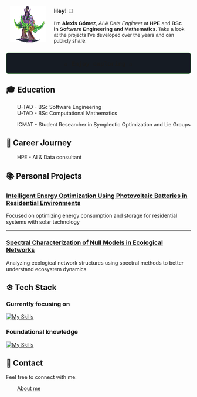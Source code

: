 <style>
ul.custom-list, ul.custom-list2, ul.custom-list3, ul.custom-list4 {
  list-style: none;
  padding-left: 0;
}

ul.custom-list li, ul.custom-list2 li, ul.custom-list3 li, ul.custom-list4 li {
  position: relative;
  padding-left: 30px;
}

ul.custom-list li::before, ul.custom-list2 li::before, ul.custom-list3 li::before, ul.custom-list4 li::before {
  content: "";
  background-repeat: no-repeat;
  background-position: center;
  background-size: 20px 20px;
  width: 20px;
  height: 20px;
  position: absolute;
  left: 0;
  top: 0;
}

ul.custom-list li::before {
  background-image: url('assets/utad.png');
}

ul.custom-list2 li::before {
  background-image: url('assets/icmat.png');
}

ul.custom-list3 li::before {
  background-image: url('assets/hpe.png');
}
ul.custom-list4 li::before {
  background-image: url('assets/linkedin.png');
}

.code-block {
  background-color: #151b23; /* GitHub light gray background */
  border: 1px solid #e1e4e8; /* Light border */
  border-radius: 6px; /* Rounded corners */
  font-family: 'SFMono-Regular', Consolas, 'Liberation Mono', Menlo, monospace;
  font-size: 14px;
  line-height: 1;
  animation: borderPulse 3s infinite alternate;
}

@keyframes borderPulse {
  0% {
    border-color: #0065EF;
  }
  50% {
    border-color: #F8AA25; /* Light Blue */
  }
  100% {
    border-color: #01A982; /* Green */
  }
}
.profile-block {
  display: flex;
  align-items: center;
  gap: 20px; /* Space between image and text */
  padding: 10px;
  font-family: Arial, sans-serif;
}

.profile-block img {
  width: 100px;
  height: auto;
}

.profile-block .profile-text {
  flex: 1; /* Allows text to occupy remaining space */
}
</style>




<div style="display:flex; align-items: center; gap: 20px; padding:10px;font-family: Arial, sans-serif;">
  <img style="width: 100px; height: auto;" src="assets/illidan.gif" alt="Illidan GIF" />
  <div class="profile-text">
    <h3>Hey! 👋</h3>
    <p>
      I’m <strong>Alexis Gómez</strong>, <em>AI & Data Engineer</em> at <strong>HPE</strong> 
      and <strong>BSc in Software Engineering and Mathematics</strong>. Take a look at the projects 
      I've developed over the years and can publicly share.
    </p>
  </div>
</div>

<div class="code-block">
    <h3 align="center">🚀 Enjoy exploring 🚀</h3>
</div>                                


## 🎓 Education
<ul class="custom-list">
  <li>U-TAD - BSc Software Engineering</li>
  <li>U-TAD - BSc Computational Mathematics</li>
</ul>
<ul class="custom-list2">
  <li>ICMAT - Student Researcher in Symplectic Optimization and Lie Groups</li>
</ul>

## 💼 Career Journey
<ul class="custom-list3">
  <li>HPE - AI & Data consultant</li>
</ul>


## 📚 Personal Projects

### [Intelligent Energy Optimization Using Photovoltaic Batteries in Residential Environments](https://github.com/AlexisGitHu/SmartMicrogrids)


Focused on optimizing energy consumption and storage for residential systems with solar technology

---

### [Spectral Characterization of Null Models in Ecological Networks](https://github.com/AlexisGitHu/BipartiteNetworks_SAA)

Analyzing ecological network structures using spectral methods to better understand ecosystem dynamics


## ⚙️ Tech Stack

### Currently focusing on

[![My Skills](https://skillicons.dev/icons?i=bash,linux,github,vscode,javascript,python,fastapi,pytorch,mongodb,redis,docker,nginx,kubernetes)](https://skillicons.dev)

### Foundational knowledge

[![My Skills](https://skillicons.dev/icons?i=html,css,bootstrap,javascript,typescript,nodejs,postgresql,cassandra,kafka,java,c,tensorflow)](https://skillicons.dev)

## 📱 Contact
Feel free to connect with me:
<ul class="custom-list4">
 <li><a href="https://www.linkedin.com/in/alexis-g%C3%B3mez-chimeno/">About me</a></li>
</ul>
